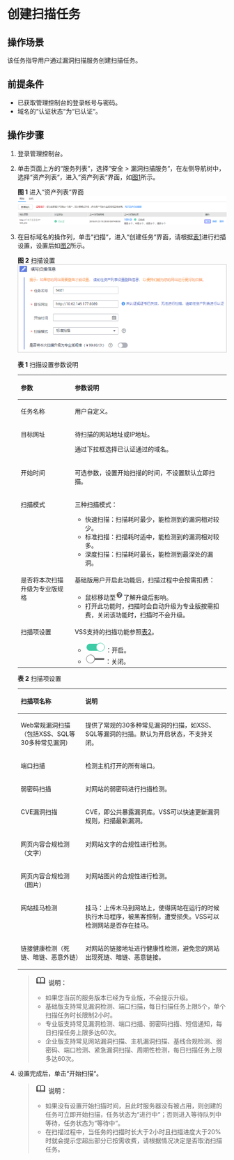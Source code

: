 # 创建扫描任务<a name="vss_01_0067"></a>

## 操作场景<a name="section33317451614"></a>

该任务指导用户通过漏洞扫描服务创建扫描任务。

## 前提条件<a name="section98086323216"></a>

-   已获取管理控制台的登录帐号与密码。
-   域名的“认证状态“为“已认证“。

## 操作步骤<a name="section6421111252511"></a>

1.  登录管理控制台。
2.  单击页面上方的“服务列表“，选择“安全  \>  漏洞扫描服务“，在左侧导航树中，选择“资产列表“，进入“资产列表“界面，如[图1](#fig11770534204911)所示。

    **图 1**  进入“资产列表“界面<a name="fig11770534204911"></a>  
    ![](figures/进入资产列表界面.png "进入资产列表界面")

3.  在目标域名的操作列，单击“扫描“，进入“创建任务“界面，请根据[表1](#table6685635142213)进行扫描设置，设置后如[图2](#fig17685113516224)所示。

    **图 2**  扫描设置<a name="fig17685113516224"></a>  
    ![](figures/扫描设置.png "扫描设置")

    **表 1**  扫描设置参数说明

    <a name="table6685635142213"></a>
    <table><thead align="left"><tr id="row6685103582212"><th class="cellrowborder" valign="top" width="25.840000000000003%" id="mcps1.2.3.1.1"><p id="p13685133562214"><a name="p13685133562214"></a><a name="p13685133562214"></a>参数</p>
    </th>
    <th class="cellrowborder" valign="top" width="74.16%" id="mcps1.2.3.1.2"><p id="p186852035162214"><a name="p186852035162214"></a><a name="p186852035162214"></a>参数说明</p>
    </th>
    </tr>
    </thead>
    <tbody><tr id="row96853351221"><td class="cellrowborder" valign="top" width="25.840000000000003%" headers="mcps1.2.3.1.1 "><p id="p16851235162214"><a name="p16851235162214"></a><a name="p16851235162214"></a>任务名称</p>
    </td>
    <td class="cellrowborder" valign="top" width="74.16%" headers="mcps1.2.3.1.2 "><p id="p10685163520229"><a name="p10685163520229"></a><a name="p10685163520229"></a>用户自定义。</p>
    </td>
    </tr>
    <tr id="row1768593502210"><td class="cellrowborder" valign="top" width="25.840000000000003%" headers="mcps1.2.3.1.1 "><p id="p96851835162212"><a name="p96851835162212"></a><a name="p96851835162212"></a>目标网址</p>
    </td>
    <td class="cellrowborder" valign="top" width="74.16%" headers="mcps1.2.3.1.2 "><p id="p126851135172219"><a name="p126851135172219"></a><a name="p126851135172219"></a>待扫描的网站地址或IP地址。</p>
    <p id="p5685173522216"><a name="p5685173522216"></a><a name="p5685173522216"></a>通过下拉框选择已认证通过的域名。</p>
    </td>
    </tr>
    <tr id="row1239144922819"><td class="cellrowborder" valign="top" width="25.840000000000003%" headers="mcps1.2.3.1.1 "><p id="p42391149162810"><a name="p42391149162810"></a><a name="p42391149162810"></a>开始时间</p>
    </td>
    <td class="cellrowborder" valign="top" width="74.16%" headers="mcps1.2.3.1.2 "><p id="p1123924962810"><a name="p1123924962810"></a><a name="p1123924962810"></a>可选参数，设置开始扫描的时间，不设置默认立即扫描。</p>
    </td>
    </tr>
    <tr id="row16978346192814"><td class="cellrowborder" valign="top" width="25.840000000000003%" headers="mcps1.2.3.1.1 "><p id="p12978114622810"><a name="p12978114622810"></a><a name="p12978114622810"></a>扫描模式</p>
    </td>
    <td class="cellrowborder" valign="top" width="74.16%" headers="mcps1.2.3.1.2 "><p id="p18978174618283"><a name="p18978174618283"></a><a name="p18978174618283"></a>三种扫描模式：</p>
    <a name="ul166301250203018"></a><a name="ul166301250203018"></a><ul id="ul166301250203018"><li>快速扫描：扫描耗时最少，能检测到的漏洞相对较少。</li><li>标准扫描：扫描耗时适中，能检测到的漏洞相对较多。</li><li>深度扫描：扫描耗时最长，能检测到最深处的漏洞。</li></ul>
    </td>
    </tr>
    <tr id="row11685193520221"><td class="cellrowborder" valign="top" width="25.840000000000003%" headers="mcps1.2.3.1.1 "><p id="p1668514358221"><a name="p1668514358221"></a><a name="p1668514358221"></a>是否将本次扫描升级为专业版规格</p>
    </td>
    <td class="cellrowborder" valign="top" width="74.16%" headers="mcps1.2.3.1.2 "><p id="p1868543552214"><a name="p1868543552214"></a><a name="p1868543552214"></a>基础版用户开启此功能后，扫描过程中会按需扣费：</p>
    <a name="ul176851835172211"></a><a name="ul176851835172211"></a><ul id="ul176851835172211"><li>鼠标移动至<a name="image9903627125915"></a><a name="image9903627125915"></a><span><img id="image9903627125915" src="figures/帮助.png"></span>了解升级后影响。</li><li>打开此功能时，扫描时会自动升级为专业版按需扣费，关闭该功能时，扫描时不会升级。</li></ul>
    </td>
    </tr>
    <tr id="row552974610328"><td class="cellrowborder" valign="top" width="25.840000000000003%" headers="mcps1.2.3.1.1 "><p id="p45291046133214"><a name="p45291046133214"></a><a name="p45291046133214"></a>扫描项设置</p>
    </td>
    <td class="cellrowborder" valign="top" width="74.16%" headers="mcps1.2.3.1.2 "><p id="p4529144618324"><a name="p4529144618324"></a><a name="p4529144618324"></a>VSS支持的扫描功能参照<a href="#table832472816452">表2</a>。</p>
    <a name="ul14553014513"></a><a name="ul14553014513"></a><ul id="ul14553014513"><li><a name="image6577112755814"></a><a name="image6577112755814"></a><span><img id="image6577112755814" src="figures/开启小图标.png"></span><span>：开启。</span></li><li><a name="image11911153925810"></a><a name="image11911153925810"></a><span><img id="image11911153925810" src="figures/关闭小图标.png"></span><span>：关闭。</span></li></ul>
    </td>
    </tr>
    </tbody>
    </table>

    **表 2**  扫描项设置

    <a name="table832472816452"></a>
    <table><thead align="left"><tr id="row163261428164510"><th class="cellrowborder" valign="top" width="30.9%" id="mcps1.2.3.1.1"><p id="p1532642814454"><a name="p1532642814454"></a><a name="p1532642814454"></a>扫描项名称</p>
    </th>
    <th class="cellrowborder" valign="top" width="69.1%" id="mcps1.2.3.1.2"><p id="p3326182816459"><a name="p3326182816459"></a><a name="p3326182816459"></a>说明</p>
    </th>
    </tr>
    </thead>
    <tbody><tr id="row10326102814457"><td class="cellrowborder" valign="top" width="30.9%" headers="mcps1.2.3.1.1 "><p id="p1432602844519"><a name="p1432602844519"></a><a name="p1432602844519"></a>Web常规漏洞扫描（包括XSS、SQL等30多种常见漏洞）</p>
    </td>
    <td class="cellrowborder" valign="top" width="69.1%" headers="mcps1.2.3.1.2 "><p id="p232613286455"><a name="p232613286455"></a><a name="p232613286455"></a>提供了常规的30多种常见漏洞的扫描，如XSS、SQL等漏洞的扫描。默认为开启状态，不支持关闭。</p>
    </td>
    </tr>
    <tr id="row43261028164520"><td class="cellrowborder" valign="top" width="30.9%" headers="mcps1.2.3.1.1 "><p id="p1032672854510"><a name="p1032672854510"></a><a name="p1032672854510"></a>端口扫描</p>
    </td>
    <td class="cellrowborder" valign="top" width="69.1%" headers="mcps1.2.3.1.2 "><p id="p15326182819457"><a name="p15326182819457"></a><a name="p15326182819457"></a>检测主机打开的所有端口。</p>
    </td>
    </tr>
    <tr id="row17326428134515"><td class="cellrowborder" valign="top" width="30.9%" headers="mcps1.2.3.1.1 "><p id="p1732652820457"><a name="p1732652820457"></a><a name="p1732652820457"></a>弱密码扫描</p>
    </td>
    <td class="cellrowborder" valign="top" width="69.1%" headers="mcps1.2.3.1.2 "><p id="p832652894516"><a name="p832652894516"></a><a name="p832652894516"></a>对网站的弱密码进行扫描检测。</p>
    </td>
    </tr>
    <tr id="row16326122844510"><td class="cellrowborder" valign="top" width="30.9%" headers="mcps1.2.3.1.1 "><p id="p432615285451"><a name="p432615285451"></a><a name="p432615285451"></a>CVE漏洞扫描</p>
    </td>
    <td class="cellrowborder" valign="top" width="69.1%" headers="mcps1.2.3.1.2 "><p id="p1232662844519"><a name="p1232662844519"></a><a name="p1232662844519"></a>CVE，即公共暴露漏洞库。VSS可以快速更新漏洞规则，扫描最新漏洞。</p>
    </td>
    </tr>
    <tr id="row63261128104515"><td class="cellrowborder" valign="top" width="30.9%" headers="mcps1.2.3.1.1 "><p id="p14326728134510"><a name="p14326728134510"></a><a name="p14326728134510"></a>网页内容合规检测（文字）</p>
    </td>
    <td class="cellrowborder" valign="top" width="69.1%" headers="mcps1.2.3.1.2 "><p id="p9326172818457"><a name="p9326172818457"></a><a name="p9326172818457"></a>对网站文字的合规性进行检测。</p>
    </td>
    </tr>
    <tr id="row73261228194515"><td class="cellrowborder" valign="top" width="30.9%" headers="mcps1.2.3.1.1 "><p id="p332662874518"><a name="p332662874518"></a><a name="p332662874518"></a>网页内容合规检测（图片）</p>
    </td>
    <td class="cellrowborder" valign="top" width="69.1%" headers="mcps1.2.3.1.2 "><p id="p632632844511"><a name="p632632844511"></a><a name="p632632844511"></a>对网站图片的合规性进行检测。</p>
    </td>
    </tr>
    <tr id="row528481235011"><td class="cellrowborder" valign="top" width="30.9%" headers="mcps1.2.3.1.1 "><p id="p328511127504"><a name="p328511127504"></a><a name="p328511127504"></a>网站挂马检测</p>
    </td>
    <td class="cellrowborder" valign="top" width="69.1%" headers="mcps1.2.3.1.2 "><p id="p12286181216509"><a name="p12286181216509"></a><a name="p12286181216509"></a>挂马：上传木马到网站上，使得网站在运行的时候执行木马程序，被黑客控制，遭受损失。VSS可以检测网站是否存在挂马。</p>
    </td>
    </tr>
    <tr id="row652215224509"><td class="cellrowborder" valign="top" width="30.9%" headers="mcps1.2.3.1.1 "><p id="p45221522135017"><a name="p45221522135017"></a><a name="p45221522135017"></a>链接健康检测（死链、暗链、恶意外链）</p>
    </td>
    <td class="cellrowborder" valign="top" width="69.1%" headers="mcps1.2.3.1.2 "><p id="p13522922165012"><a name="p13522922165012"></a><a name="p13522922165012"></a>对网站的链接地址进行健康性检测，避免您的网站出现死链、暗链、恶意链接。</p>
    </td>
    </tr>
    </tbody>
    </table>

    >![](public_sys-resources/icon-note.gif) **说明：**   
    >-   如果您当前的服务版本已经为专业版，不会提示升级。  
    >-   基础版支持常见漏洞检测、端口扫描，每日扫描任务上限5个，单个扫描任务时长限制2小时。  
    >-   专业版支持常见漏洞检测、端口扫描、弱密码扫描、短信通知，每日扫描任务上限多达60次。  
    >-   企业版支持常见网站漏洞扫描、主机漏洞扫描、基线合规检测、弱密码、端口检测、紧急漏洞扫描、周期性检测，每日扫描任务上限多达60次。  

4.  设置完成后，单击“开始扫描“。

    >![](public_sys-resources/icon-note.gif) **说明：**   
    >-   如果没有设置开始扫描时间，且此时服务器没有被占用，则创建的任务可立即开始扫描，任务状态为“进行中“；否则进入等待队列中等待，任务状态为“等待中“。  
    >-   在扫描过程中，当任务的扫描时长大于2小时且扫描进度大于20%时就会提示您超出部分已按需收费，请根据情况决定是否取消扫描任务。  


